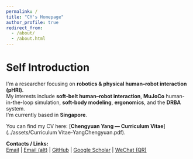 ```yaml
---
permalink: /
title: "CY's Homepage"
author_profile: true
redirect_from: 
  - /about/
  - /about.html
---
```

Self Introduction
======

I'm a researcher focusing on **robotics & physical human–robot interaction (pHRI)**.  
My interests include **soft-belt human–robot interaction**, **MuJoCo** human-in-the-loop simulation, **soft-body modeling**, **ergonomics**, and the **DRBA** system.  
I'm currently based in **Singapore**.

You can find my CV here: [**Chengyuan Yang — Curriculum Vitae**](../assets/Curriculum Vitae-YangChengyuan.pdf).

**Contacts / Links:**  
[Email](mailto:CYANG027@ntu.edu.sg) | [Email (alt)](mailto:jacekyoung2.0@gmail.com) | [GitHub](https://github.com/JacekCoder) | [Google&nbsp;Scholar](https://scholar.google.com/citations?user=qc6CJjYAAAAJ) | [WeChat (QR)](../images/wechat.png)



